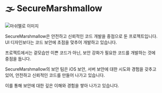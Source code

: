 # 🌫️ SecureMarshmallow

![마쉬멜로 이미지](https://user-images.githubusercontent.com/102890390/235352924-df16c743-3fce-42d7-92e3-38061b07d3e1.png)

SecureMarshmallow은 안전하고 신뢰적인 코드 개발을 중점으로 둔 프로젝트입니다. UI 디자인보다는 코드 보안에 초점을 맞추어 개발하고 있습니다.

프로젝트에서는 겉모습만 이쁜 코드가 아닌, 보안 강화가 필요한 코드를 개발하는 것에 중점을 둡니다.

SecureMarshmallow의 보안 팀은 iOS 보안, 서버 보안에 대한 시도와 경험을 갖추고 있어, 안전하고 신뢰적인 코드를 만들어 나가고 있습니다.

이를 통해 보안에 대한 깊은 이해와 경험을 쌓아 나가고 있습니다.
